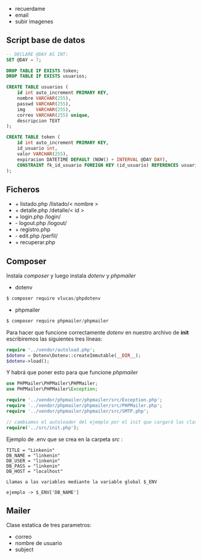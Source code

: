 - recuerdame
- email
- subir imagenes

## Script base de datos

```sql
-- DECLARE @DAY AS INT;
SET @DAY = 7;

DROP TABLE IF EXISTS token;
DROP TABLE IF EXISTS usuarios;

CREATE TABLE usuarios (
    id int auto_increment PRIMARY KEY,
    nombre VARCHAR(255),
    passwd VARCHAR(255),
    img    VARCHAR(255),
    correo VARCHAR(255) unique,
    descripcion TEXT
);

CREATE TABLE token (
    id int auto_increment PRIMARY KEY,
    id_usuario int,
    valor VARCHAR(255),
    expiracion DATETIME DEFAULT (NOW() + INTERVAL @DAY DAY),
    CONSTRAINT fk_id_usuario FOREIGN KEY (id_usuario) REFERENCES usuarios(id)
);

```

## Ficheros

- \+ listado.php /listado/< nombre >
- \+ detalle.php /detalle/< id >
- \+ login.php /login/
- \- logout.php /logout/
- \+ registro.php
- \- edit.php /perfil/
- \+ recuperar.php

## Composer

Instala *composer* y luego instala *dotenv* y *phpmailer*

- dotenv
```s
$ composer require vlucas/phpdotenv
```

- phpmailer
```s
$ composer require phpmailer/phpmailer
```

Para hacer que funcione correctamente *dotenv* en nuestro archivo de **init** escribiremos las siguientes tres líneas:

```php
require '../vendor/autoload.php';
$dotenv = Dotenv\Dotenv::createImmutable(__DIR__);
$dotenv->load();
```

Y habrá que poner esto para que funcione *phpmailer*
```php
use PHPMailer\PHPMailer\PHPMailer;
use PHPMailer\PHPMailer\Exception;

require '../vendor/phpmailer/phpmailer/src/Exception.php';
require '../vendor/phpmailer/phpmailer/src/PHPMailer.php';
require '../vendor/phpmailer/phpmailer/src/SMTP.php';

// cambiamos el autoloader del ejemplo por el init que cargará las clases (en este ejemplo está cambiado en la clase Mailer)
require('../src/init.php');
```

Ejemplo de .env que se crea en la carpeta *src* :

```t
TITLE = "Linkenin"
DB_NAME = "linkenin"
DB_USER = "linkenin"
DB_PASS = "linkenin"
DB_HOST = "localhost"

Llamas a las variables mediante la variable global $_ENV

ejemplo -> $_ENV['DB_NAME']
```

## Mailer

Clase estatica de tres parametros:
- correo
- nombre de usuario
- subject